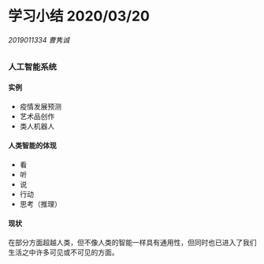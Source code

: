 # 学习小结 2020/03/20

###### 2019011334 曹隽诚

### 人工智能系统

#### 实例
- 疫情发展预测
- 艺术品创作
- 类人机器人

#### 人类智能的体现
- 看
- 听
- 说
- 行动
- 思考（推理）

#### 现状
在部分方面超越人类，但不像人类的智能一样具有通用性，但同时也已进入了我们生活之中许多可见或不可见的方面。

